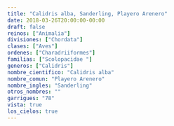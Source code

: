 ```yaml
---
title: "Calidris alba, Sanderling, Playero Arenero"
date: 2018-03-26T20:00:00-00:00
draft: false
reinos: ["Animalia"]
divisiones: ["Chordata"]
clases: ["Aves"]
ordenes: ["Charadriiformes"]
familias: ["Scolopacidae "]
generos: ["Calidris"]
nombre_cientifico: "Calidris alba"
nombre_comun: "Playero Arenero"
nombre_ingles: "Sanderling"
otros_nombres: ""
garrigues: "78"
vista: true
los_cielos: true
---
```

